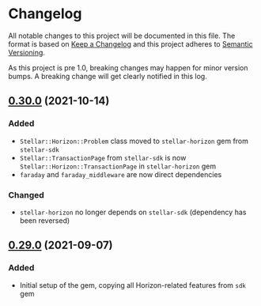 # Changelog

All notable changes to this project will be documented in this
file. The format is based on [Keep a Changelog](https://keepachangelog.com/)
and this project adheres to [Semantic Versioning](https://semver.org/).

As this project is pre 1.0, breaking changes may happen for minor version
bumps.  A breaking change will get clearly notified in this log.

## [0.30.0](https://github.com/astroband/ruby-stellar-sdk/compare/v0.29.0...v0.30.0) (2021-10-14)
### Added
* `Stellar::Horizon::Problem` class moved to `stellar-horizon` gem from `stellar-sdk`
* `Stellar::TransactionPage` from `stellar-sdk` is now `Stellar::Horizon::TransactionPage` in `stellar-horizon` gem
* `faraday` and `faraday_middleware` are now direct dependencies

### Changed
* `stellar-horizon` no longer depends on `stellar-sdk` (dependency has been reversed)

## [0.29.0](https://github.com/astroband/ruby-stellar-sdk/compare/v0.28.0...v0.29.0) (2021-09-07)

### Added
* Initial setup of the gem, copying all Horizon-related features from `sdk` gem
